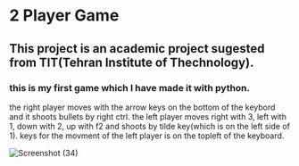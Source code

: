 # 2 Player Game
## This project is an academic project sugested from TIT(Tehran Institute of Thechnology).
### this is my first game which I have made it with python.


the right player moves with the arrow keys on the bottom of the keybord and it shoots bullets by right ctrl.
the left player moves right with 3, left with 1, down with 2, up with f2 and shoots by tilde key(which is on the left side of 1).
keys for the movment of the left player is on the topleft of the keyboard.

![Screenshot (34)](https://user-images.githubusercontent.com/95845593/223932337-5f24f668-cb02-4272-9d50-e1530e9996a5.png)
